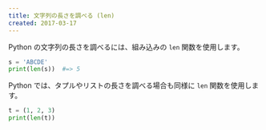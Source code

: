 ```yaml
---
title: 文字列の長さを調べる (len)
created: 2017-03-17
---
```


Python の文字列の長さを調べるには、組み込みの `len` 関数を使用します。

~~~ python
s = 'ABCDE'
print(len(s))  #=> 5
~~~

Python では、タプルやリストの長さを調べる場合も同様に `len` 関数を使用します。

~~~ python
t = (1, 2, 3)
print(len(t))
~~~

